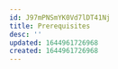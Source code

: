```yaml
---
id: J97mPNSmYK0Vd7lDT41Nj
title: Prerequisites
desc: ''
updated: 1644961726968
created: 1644961726968
---
```


